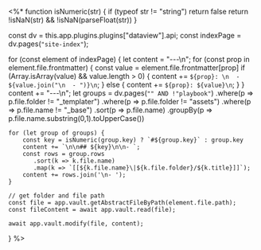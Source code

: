 <%*
function isNumeric(str) {
  if (typeof str != "string") return false
  return !isNaN(str) &&
         !isNaN(parseFloat(str))
}

const dv = this.app.plugins.plugins["dataview"].api;
const indexPage = dv.pages(`"site-index"`);

for (const element of indexPage) {
	let content = "---\n";
	for (const prop in element.file.frontmatter) {
		const value = element.file.frontmatter[prop]
		if (Array.isArray(value) && value.length > 0) {
			content += `${prop}: \n  - ${value.join("\n  - ")}\n`;
		} else {
			content += `${prop}: ${value}\n`;
		}
	}
	content += "---\n";
	let groups = dv.pages(`"" AND !"playbook"`)
	    .where(p => p.file.folder != "_templater")
	    .where(p => p.file.folder != "assets")
	    .where(p => p.file.name != "_base")
	    .sort(p => p.file.name)
	    .groupBy(p => p.file.name.substring(0,1).toUpperCase())
	
	for (let group of groups) {
		const key = isNumeric(group.key) ? `#${group.key}` : group.key
	    content += `\n\n## ${key}\n\n- `;
		const rows = group.rows
	       .sort(k => k.file.name)
	       .map(k => `[[${k.file.name}\|${k.file.folder}/${k.title}]]`);
	    content += rows.join('\n- ');
	}

	// get folder and file path
	const file = app.vault.getAbstractFileByPath(element.file.path);
	const fileContent = await app.vault.read(file);

	await app.vault.modify(file, content);
}
%>